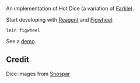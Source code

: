 An implementation of Hot Dice (a variation of [Farkle](https://en.wikipedia.org/wiki/Farkle)).

Start developing with [Reagent](https://github.com/reagent-project/reagent) and [Figwheel](https://github.com/bhauman/lein-figwheel):

    lein figwheel

See a [demo](https://zakak.github.io/hot-dice/).

## Credit

Dice images from [Snospar](https://commons.wikimedia.org/wiki/File:Dice_1-6.svg)
